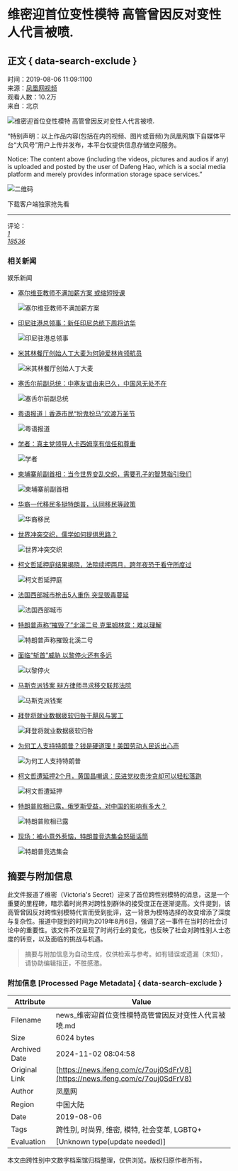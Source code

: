 # 维密迎首位变性模特 高管曾因反对变性人代言被喷.

## 正文 { data-search-exclude }


时间：2019-08-06 11:09:1100  
来源：[凤凰网视频](http://v.ifeng.com/#_v_mininav_logo_pc)  
观看人数：10.2万  
来自：北京  

![维密迎首位变性模特 高管曾因反对变性人代言被喷.](https://d.ifengimg.com/w72_h40/img1.ugc.ifeng.com/newugc/20190806/10/wemedia/7e0d039d0cf8065b16e12ec9465be58dece69ebd_size459_w640_h360.png)

“特别声明：以上作品内容(包括在内的视频、图片或音频)为凤凰网旗下自媒体平台“大风号”用户上传并发布，本平台仅提供信息存储空间服务。

Notice: The content above (including the videos, pictures and audios if any) is uploaded and posted by the user of Dafeng Hao, which is a social media platform and merely provides information storage space services.”

![二维码](https://qrcode.ifeng.com/2024/11/02/c74b15ac1af9cd53c941c1db915c4e46.png)

下载客户端独家抢先看

---

评论：  
[_1_](javascript:; "评论")  
[_18536_](javascript:;)

### 相关新闻

娱乐新闻

- [塞尔维亚教师不满加薪方案 或缩短授课](https://news.ifeng.com/c/8eAsfFnzNPB)
  
  ![塞尔维亚教师不满加薪方案](https://d.ifengimg.com/w72_h40/x0.ifengimg.com/ucms/2024_44/0B74D938A00681A7C34D05389D2B4D8200B61082_size128_w1920_h1080.jpg)

- [印尼驻港总领事：新任印尼总统下周将访华](https://news.ifeng.com/c/8e9yfSoJHQZ)
  
  ![印尼驻港总领事](https://d.ifengimg.com/w72_h40/x0.ifengimg.com/ucms/2024_44/942E4021FD19DB3E2F0102758A7DB88BF27D1026_size29_w958_h539.webp)

- [米其林餐厅创始人丁大麦为何钟爱林肯领航员](https://news.ifeng.com/c/8e6nyZonDUx)

  ![米其林餐厅创始人丁大麦](https://d.ifengimg.com/w72_h40/x0.ifengimg.com/ucms/2024_44/360A4EACB740D21E4A111A94557E655ABA15D612_size17_w345_h172.jpg)

- [塞舌尔前副总统：中塞友谊由来已久，中国风无处不在](https://news.ifeng.com/c/8e9j8EmYX5d)

  ![塞舌尔前副总统](https://d.ifengimg.com/w72_h40/x0.ifengimg.com/ucms/2024_44/7FBE028BFA22A0C08B1A5FF3572453AD62F7990B_size208_w1280_h720.jpg)

- [粤语报道｜香港市民“扮鬼扮马”欢渡万圣节](https://news.ifeng.com/c/8e8XApcZSFd)
  
  ![粤语报道](https://d.ifengimg.com/w72_h40/x0.ifengimg.com/ucms/2024_44/DE85167EB2EC6E05E3403460CAB550F0B52C7AEB_size1505_w1280_h720.png)

- [学者：真主党领导人卡西姆享有信任和尊重](https://news.ifeng.com/c/8eBA65GDVnn)

  ![学者](https://d.ifengimg.com/w72_h40/x0.ifengimg.com/ucms/2024_44/4014E6C3A178C955AD4A5D6C002F1929CF865E42_size118_w1920_h1080.jpg)

- [柬埔寨前副首相：当今世界变乱交织，需要孔子的智慧指引我们](https://news.ifeng.com/c/8e9LuR73dEh)

  ![柬埔寨前副首相](https://d.ifengimg.com/w72_h40/x0.ifengimg.com/ucms/2024_44/ED2C28714447D7FE3B6C0B9B2C33D28F7F2D62BD_size24_w1079_h606.webp)

- [华裔一代移民多挺特朗普，认同移民等政策](https://news.ifeng.com/c/8eB8xZGzjlS)

  ![华裔移民](https://d.ifengimg.com/w72_h40/x0.ifengimg.com/ucms/2024_44/9F5CEC0F359E2EC4EC0F0266803ECC4E5EEB2504_size132_w975_h549.jpg)

- [世界冲突交织，儒学如何提供思路？](https://news.ifeng.com/c/8e9LYzK20c0)

  ![世界冲突交织](https://d.ifengimg.com/w72_h40/x0.ifengimg.com/ucms/2024_44/AA5F1387BB785FAB02CAA1C8A708FD71D26888E0_size198_w1278_h719.jpg)

- [柯文哲延押庭结果揭晓，法院续押两月，跨年夜恐于看守所度过](https://news.ifeng.com/c/8e9vcwIFXuj)

  ![柯文哲延押庭](https://d.ifengimg.com/w72_h40/x0.ifengimg.com/ucms/2024_44/4B9922CFDF58024C755F4874DFE6911F05EDFA3B_size58_w1280_h720.jpg)

- [法国西部城市枪击5人重伤 突显贩毒蔓延](https://news.ifeng.com/c/8eAtJezOF0W)

  ![法国西部城市](https://d.ifengimg.com/w72_h40/x0.ifengimg.com/ucms/2024_44/5B44EB588A52A8EFF47F23A0956E73A9E78DFADD_size121_w1920_h1080.jpg)

- [特朗普声称“摧毁了”北溪二号 克里姆林宫：难以理解](https://news.ifeng.com/c/8eBCWaJfahJ)

  ![特朗普声称摧毁北溪二号](https://d.ifengimg.com/w72_h40/x0.ifengimg.com/ucms/2024_44/3DA4F4ED8D5336560E1C2228621EE0749665D1E0_size348_w1920_h1080.jpg)

- [面临“斩首”威胁 以黎停火还有多远](https://news.ifeng.com/c/8eBNJqWGhzn)

  ![以黎停火](https://d.ifengimg.com/w72_h40/x0.ifengimg.com/ucms/2024_44/379B0C2195E8CFEAA13C4273E19BEC0153A0404B_size153_w1920_h1080.jpg)

- [马斯克派钱案 辩方律师寻求移交联邦法院](https://news.ifeng.com/c/8e9SKsTKL8i)

  ![马斯克派钱案](https://d.ifengimg.com/w72_h40/x0.ifengimg.com/ucms/2024_44/B76345545478B31E6F85F601533D9D49461CCEF7_size119_w1920_h1080.jpg)

- [拜登将就业数据疲软归咎于飓风与罢工](https://news.ifeng.com/c/8eBDyzx0dix)

  ![拜登将就业数据疲软归咎](https://d.ifengimg.com/w72_h40/x0.ifengimg.com/ucms/2024_44/533B5E9A8255361627B976542E9DBFF5CAD436D0_size109_w1920_h1080.jpg)

- [为何工人支持特朗普？钱是硬道理！美国劳动人民诉出心声](https://news.ifeng.com/c/8e8FWhRO7cR)

  ![为何工人支持特朗普](https://d.ifengimg.com/w72_h40/x0.ifengimg.com/ucms/2024_44/81440B8BF511ED7AA4CD4A77D27CCE5996BF3CEC_size68_w967_h544.jpg)

- [柯文哲遭延押2个月，黄国昌嘲讽：民进党权贵涉贪却可以轻松落跑](https://news.ifeng.com/c/8eBRJDdOPFX)

  ![柯文哲遭延押](https://d.ifengimg.com/w72_h40/x0.ifengimg.com/ucms/2024_44/D6556019CD210C40AED78307584D1201181F3970_size73_w1280_h720.jpg)

- [特朗普败相已露，俄罗斯受益，对中国的影响有多大？](https://news.ifeng.com/c/8e9x1FrkNsf)

  ![特朗普败相已露](https://d.ifengimg.com/w72_h40/x0.ifengimg.com/ucms/2024_44/78278E48367FFE7AE8464D374AFEA588A2EA6BCD_size94_w1280_h720.jpg)

- [现场：被小意外惹恼，特朗普竞选集会怒砸话筒](https://news.ifeng.com/c/8eBGJOXCn4X)

  ![特朗普竞选集会](https://d.ifengimg.com/w72_h40/x0.ifengimg.com/ucms/2024_44/037C4CA76C115890E262748898F57E1EAA222B9C_size73_w975_h549.jpg)
<!-- tcd_original_link https://news.ifeng.com/c/7ouj0SdFrV8 -->
## 摘要与附加信息

<!-- tcd_abstract -->
此文件报道了维密（Victoria's Secret）迎来了首位跨性别模特的消息，这是一个重要的里程碑，暗示着时尚界对跨性别群体的接受度正在逐渐提高。文件提到，该高管曾因反对跨性别模特代言而受到批评，这一背景为模特选择的改变增添了深度与复杂性。报道中提到的时间为2019年8月6日，强调了这一事件在当时的社会讨论中的重要性。该文件不仅呈现了时尚行业的变化，也反映了社会对跨性别人士态度的转变，以及面临的挑战与机遇。
<!-- tcd_abstract_end -->

> 摘要与附加信息为自动生成，仅供检索与参考。如有错误或遗漏（未知），请协助编辑指正，不胜感激。

### 附加信息 [Processed Page Metadata] { data-search-exclude }

| Attribute       | Value                                  |
|-----------------|----------------------------------------|
| Filename        | news_维密迎首位变性模特高管曾因反对变性人代言被喷.md                             |
| Size            | 6024 bytes                           |
| Archived Date   | 2024-11-02 08:04:58                             |
| Original Link   | [https://news.ifeng.com/c/7ouj0SdFrV8](https://news.ifeng.com/c/7ouj0SdFrV8)                       |
| Author          | 凤凰网                               |
| Region          | 中国大陆                               |
| Date            | 2019-08-06                                 |
| Tags            | 跨性别, 时尚界, 维密, 模特, 社会变革,  LGBTQ+                                 |
| Evaluation            | [Unknown type(update needed)]                                 |
<!-- tcd_table_end -->

本文由跨性别中文数字档案馆归档整理，仅供浏览。版权归原作者所有。
